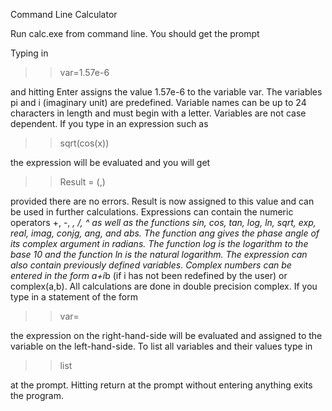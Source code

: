 Command Line Calculator

Run calc.exe from command line. You should get the prompt

>>

Typing in 

>> var=1.57e-6

and hitting Enter assigns the value 1.57e-6 to the variable var. The variables
pi and i (imaginary unit) are predefined. Variable names can be up to 24 
characters in length and must begin with a letter. Variables are not case 
dependent. If you type in an expression such as

>> sqrt(cos(x))

the expression will be evaluated and you will get

>> Result = (<real>,<imag>)

provided there are no errors. Result is now assigned to this value and can be
used in further calculations. Expressions can contain the numeric operators 
+, -, *, /, ^ as well as the functions sin, cos, tan, log, ln, sqrt, exp, 
real, imag, conjg, ang, and abs. The function ang gives the phase angle of its 
complex argument in radians. The function log is the logarithm to the base 10 
and the function ln is the natural logarithm. The expression can also contain 
previously defined variables. Complex numbers can be entered in the form a+i*b
(if i has not been redefined by the user) or complex(a,b). All calculations are
done in double precision complex. If you type in a statement of the form

>> var=<expression>

the expression on the right-hand-side will be evaluated and assigned to the
variable on the left-hand-side. To list all variables and their values type in

>> list

at the prompt.  Hitting return at the prompt 
without entering anything exits the program.
